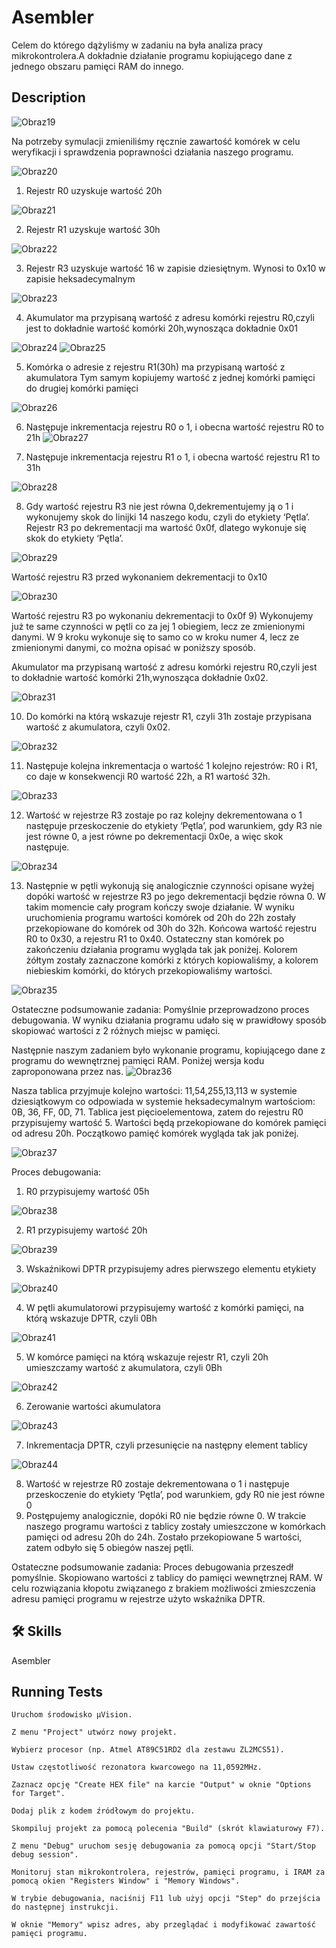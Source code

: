 
# Asembler

Celem do którego dążyliśmy w zadaniu na była analiza pracy mikrokontrolera.A dokładnie działanie programu kopiującego
dane z jednego obszaru pamięci RAM do innego.

## Description

![Obraz19](https://github.com/maciekstrach01/Asembler_addition_subtraction/assets/146733279/90dfcf73-1025-4f5e-8109-fbcffc37460d)

Na potrzeby symulacji zmieniliśmy ręcznie zawartość komórek w celu weryfikacji i sprawdzenia poprawności działania naszego programu.

![Obraz20](https://github.com/maciekstrach01/Asembler_addition_subtraction/assets/146733279/b4330973-7954-472b-913e-311fbb95d660)

1) Rejestr R0 uzyskuje wartość 20h

![Obraz21](https://github.com/maciekstrach01/Asembler_addition_subtraction/assets/146733279/51d94f5b-f5d9-4edc-82f1-6bb21e883aa4)

2) Rejestr R1 uzyskuje wartość 30h

![Obraz22](https://github.com/maciekstrach01/Asembler_addition_subtraction/assets/146733279/b8e59d89-48b0-429c-826d-d644f9fb7f30)

3) Rejestr R3 uzyskuje wartość 16 w zapisie dziesiętnym. Wynosi to 0x10 w zapisie heksadecymalnym

![Obraz23](https://github.com/maciekstrach01/Asembler_addition_subtraction/assets/146733279/a9dafd22-2b47-4204-9d17-c52fa54c1e51)

4) Akumulator ma przypisaną wartość z adresu komórki rejestru R0,czyli jest to dokładnie wartość komórki 20h,wynosząca dokładnie 0x01

![Obraz24](https://github.com/maciekstrach01/Asembler_addition_subtraction/assets/146733279/41699a03-958c-4e2f-b6c7-fd2b92127611)
![Obraz25](https://github.com/maciekstrach01/Asembler_addition_subtraction/assets/146733279/844ef824-5a92-4002-98b7-bfe6db28fd77)

5) Komórka o adresie z rejestru R1(30h) ma przypisaną wartość z akumulatora
Tym samym kopiujemy wartość z jednej komórki pamięci do drugiej komórki pamięci


![Obraz26](https://github.com/maciekstrach01/Asembler_addition_subtraction/assets/146733279/1e952892-3345-442e-9681-c6d417f293ec)

6) Następuje inkrementacja rejestru R0 o 1, i obecna wartość rejestru R0 to 21h
![Obraz27](https://github.com/maciekstrach01/Asembler_addition_subtraction/assets/146733279/fd16ca5b-14c8-4bb7-bf53-27543d371c85)

7) Następuje inkrementacja rejestru R1 o 1, i obecna wartość rejestru R1 to 31h

![Obraz28](https://github.com/maciekstrach01/Asembler_addition_subtraction/assets/146733279/670fd69f-8e5f-44a7-8e27-c6e42143335e)

8) Gdy wartość rejestru R3 nie jest równa 0,dekrementujemy ją o 1 i wykonujemy skok do linijki 14 naszego kodu, czyli do etykiety ‘Pętla’. Rejestr R3 po dekrementacji ma wartość 0x0f, dlatego wykonuje się skok do etykiety ‘Pętla’.

![Obraz29](https://github.com/maciekstrach01/Asembler_addition_subtraction/assets/146733279/4407c6f9-9cb2-4c72-bbf9-3dc4cffbc812)

Wartość rejestru R3 przed wykonaniem dekrementacji to 0x10

![Obraz30](https://github.com/maciekstrach01/Asembler_addition_subtraction/assets/146733279/974781f9-6797-4f89-a6ec-734af0e87f79)

Wartość rejestru R3 po wykonaniu dekrementacji to 0x0f
9) Wykonujemy już te same czynności w pętli co za jej 1 obiegiem, lecz ze zmienionymi danymi.
W 9 kroku wykonuje się to samo co w kroku numer 4, lecz ze zmienionymi danymi, co można opisać w poniższy sposób.



Akumulator ma przypisaną wartość z adresu komórki rejestru R0,czyli jest to dokładnie wartość komórki 21h,wynosząca dokładnie 0x02.

![Obraz31](https://github.com/maciekstrach01/Asembler_addition_subtraction/assets/146733279/4282428e-4166-48b7-b8c8-dc6b433b5f9a)

10) Do komórki na którą wskazuje rejestr R1, czyli 31h zostaje przypisana wartość z akumulatora, czyli 0x02.

![Obraz32](https://github.com/maciekstrach01/Asembler_addition_subtraction/assets/146733279/4a456cd4-3a42-48bf-a934-22021188a648)

11) Następuje kolejna inkrementacja o wartość 1 kolejno rejestrów: R0 i R1, co daje w konsekwencji R0 wartość 22h, a R1 wartość 32h.

![Obraz33](https://github.com/maciekstrach01/Asembler_addition_subtraction/assets/146733279/16d04e95-020b-4429-a862-bb1188ea81f2)

12) Wartość w rejestrze R3 zostaje po raz kolejny dekrementowana o 1 następuje przeskoczenie do etykiety ‘Pętla’, pod warunkiem, gdy R3 nie jest równe 0, a jest równe po dekrementacji 0x0e, a więc skok następuje.

![Obraz34](https://github.com/maciekstrach01/Asembler_addition_subtraction/assets/146733279/1dca42d5-7079-4948-8cef-3460c3a5ee6d)

13) Następnie w pętli wykonują się analogicznie czynności opisane wyżej dopóki wartość w rejestrze R3 po jego dekrementacji będzie równa 0. W takim momencie cały program kończy swoje działanie.
W wyniku uruchomienia programu wartości komórek od 20h do 22h zostały przekopiowane do komórek od 30h do 32h. Końcowa wartość rejestru R0 to 0x30, a rejestru R1 to 0x40.
Ostateczny stan komórek po zakończeniu działania programu wygląda tak jak poniżej.
Kolorem żółtym zostały zaznaczone komórki z których kopiowaliśmy, a kolorem niebieskim komórki, do których przekopiowaliśmy wartości.


![Obraz35](https://github.com/maciekstrach01/Asembler_addition_subtraction/assets/146733279/2f95f3ac-1277-4f75-aeb2-8f49f84cb3a2)

Ostateczne podsumowanie zadania: Pomyślnie przeprowadzono proces debugowania. W  wyniku działania programu udało się w prawidłowy sposób skopiować wartości z 2 różnych miejsc w pamięci.



Następnie naszym zadaniem było wykonanie programu, kopiującego dane z programu do wewnętrznej pamięci RAM.
Poniżej wersja kodu zaproponowana przez nas.
![Obraz36](https://github.com/maciekstrach01/Asembler_addition_subtraction/assets/146733279/828f45b1-dd8e-4ebb-89cc-3163b23c5574)


Nasza tablica przyjmuje kolejno wartości: 11,54,255,13,113 w systemie dziesiątkowym co odpowiada w systemie heksadecymalnym wartościom: 0B, 36, FF, 0D, 71. Tablica jest pięcioelementowa, zatem do rejestru R0 przypisujemy wartość 5. Wartości będą przekopiowane do komórek pamięci od adresu 20h.
Początkowo pamięć komórek wygląda tak jak poniżej.


![Obraz37](https://github.com/maciekstrach01/Asembler_addition_subtraction/assets/146733279/cbd2f7e4-95e5-4349-a79b-0cc62fa718dc)

Proces debugowania:
1) R0 przypisujemy wartość 05h


![Obraz38](https://github.com/maciekstrach01/Asembler_addition_subtraction/assets/146733279/29885f02-c2cd-4ea4-9f37-9500a80d8d87)

2) R1 przypisujemy wartość 20h

![Obraz39](https://github.com/maciekstrach01/Asembler_addition_subtraction/assets/146733279/2e4717da-d148-49af-bd91-4606b007990f)

3) Wskaźnikowi DPTR przypisujemy adres pierwszego elementu etykiety

![Obraz40](https://github.com/maciekstrach01/Asembler_addition_subtraction/assets/146733279/bc141347-0476-4ed4-9c2e-586b0ea27b4b)

4) W pętli akumulatorowi przypisujemy wartość z komórki pamięci, na którą wskazuje DPTR, czyli 0Bh

![Obraz41](https://github.com/maciekstrach01/Asembler_addition_subtraction/assets/146733279/1b2bc411-129d-46db-bdf7-dc9dc3a61b23)

5) W komórce pamięci na którą wskazuje rejestr R1, czyli 20h umieszczamy wartość z akumulatora, czyli 0Bh

![Obraz42](https://github.com/maciekstrach01/Asembler_addition_subtraction/assets/146733279/7ab32188-1dfc-44fd-849f-b908f95d7e3c)

6) Zerowanie wartości akumulatora

![Obraz43](https://github.com/maciekstrach01/Asembler_addition_subtraction/assets/146733279/74251d47-76f7-4975-bb28-bf7260b4f908)

7) Inkrementacja DPTR, czyli przesunięcie na następny element tablicy

![Obraz44](https://github.com/maciekstrach01/Asembler_addition_subtraction/assets/146733279/67fff315-383c-413d-8b59-163d5fd51001)


8) Wartość w rejestrze R0 zostaje dekrementowana o 1 i następuje przeskoczenie do etykiety ‘Pętla’, pod warunkiem, gdy R0 nie jest równe 0
9) Postępujemy analogicznie, dopóki R0 nie będzie równe 0. W trakcie naszego programu wartości z tablicy zostały umieszczone w komórkach pamięci od adresu 20h do 24h. Zostało przekopiowane 5 wartości, zatem odbyło się 5 obiegów naszej pętli.


Ostateczne podsumowanie zadania: Proces debugowania przeszedł pomyślnie. Skopiowano wartości z tablicy do pamięci wewnętrznej RAM. W celu rozwiązania kłopotu związanego z brakiem możliwości zmieszczenia adresu pamięci programu w rejestrze użyto wskaźnika DPTR.















## 🛠 Skills
Asembler


## Running Tests

    Uruchom środowisko μVision.

    Z menu "Project" utwórz nowy projekt.

    Wybierz procesor (np. Atmel AT89C51RD2 dla zestawu ZL2MCS51).

    Ustaw częstotliwość rezonatora kwarcowego na 11,0592MHz.

    Zaznacz opcję "Create HEX file" na karcie "Output" w oknie "Options for Target".

    Dodaj plik z kodem źródłowym do projektu.

    Skompiluj projekt za pomocą polecenia "Build" (skrót klawiaturowy F7).

    Z menu "Debug" uruchom sesję debugowania za pomocą opcji "Start/Stop debug session".

    Monitoruj stan mikrokontrolera, rejestrów, pamięci programu, i IRAM za pomocą okien "Registers Window" i "Memory Windows".

    W trybie debugowania, naciśnij F11 lub użyj opcji "Step" do przejścia do następnej instrukcji.

    W oknie "Memory" wpisz adres, aby przeglądać i modyfikować zawartość pamięci programu.


